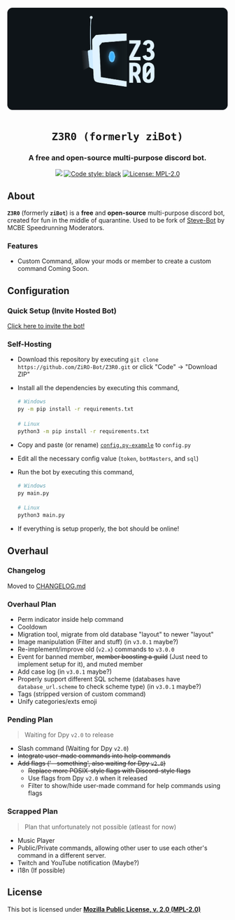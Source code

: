 <p align="center">
    <!-- Change the img source to Z3R0 logo/mascot when its done --->
    <a href="https://github.com/ZiRO-Bot/ziBot"><img src="/assets/img/banner.png" alt="Z3R0" width="720"/></a>
</p>

<h1 align="center"><code>Z3R0 (formerly ziBot)</code></h1>

<h3 align="center"> A <b>free</b> and <b>open-source</b> multi-purpose discord bot. </h3>

<p id="badges" align="center">
    <a href="https://top.gg/bot/740122842988937286"><img src="https://top.gg/api/widget/status/740122842988937286.svg"></a>
    <a href="https://github.com/psf/black"><img alt="Code style: black" src="https://img.shields.io/badge/code%20style-black-000000.svg"></a>
    <a href="/LICENSE"><img alt="License: MPL-2.0" src="https://img.shields.io/badge/license-MPL--2.0-blue.svg"></a>
</p>

## About

**`Z3R0`** (formerly **`ziBot`**) is a **free** and **open-source** multi-purpose discord bot, created for fun in the middle of quarantine. Used to be fork of [Steve-Bot](https://github.com/MCBE-Speedrunning/Steve-Bot) by MCBE Speedrunning Moderators.

### Features

- Custom Command, allow your mods or member to create a custom command
Coming Soon.

## Configuration

### Quick Setup (Invite Hosted Bot)

[Click here to invite the bot!](https://discord.com/oauth2/authorize?client_id=740122842988937286&scope=bot&permissions=4260883702)

### Self-Hosting

- Download this repository by executing `git clone https://github.com/ZiRO-Bot/Z3R0.git`
  or click "Code" -> "Download ZIP"
- Install all the dependencies by executing this command,

   ```zsh
   # Windows
   py -m pip install -r requirements.txt

   # Linux
   python3 -m pip install -r requirements.txt
   ```

- Copy and paste (or rename) [`config.py-example`](./config.py-example) to `config.py`
- Edit all the necessary config value (`token`, `botMasters`, and `sql`)
- Run the bot by executing this command,

   ```zsh
   # Windows
   py main.py

   # Linux
   python3 main.py
   ```
- If everything is setup properly, the bot should be online!

## Overhaul

### Changelog

Moved to [CHANGELOG.md](./CHANGELOG.md)

### Overhaul Plan

- Perm indicator inside help command
- Cooldown
- Migration tool, migrate from old database "layout" to newer "layout"
- Image manipulation (Filter and stuff) (in `v3.0.1` maybe?)
- Re-implement/improve old (`v2.x`) commands to `v3.0.0`
- Event for banned member, ~~member boosting a guild~~ (Just need to implement setup for it), and muted member
- Add case log (in `v3.0.1` maybe?)
- Properly support different SQL scheme (databases have `database_url.scheme` to check scheme type) (in `v3.0.1` maybe?)
- Tags (stripped version of custom command)
- Unify categories/exts emoji

### Pending Plan

> Waiting for Dpy `v2.0` to release
- Slash command (Waiting for Dpy `v2.0`)
- ~~Integrate user-made commands into help commands~~
- ~~Add flags ('--something', also waiting for Dpy `v2.0`)~~
   - ~~Replace more POSIX-style flags with Discord-style flags~~
   - Use flags from Dpy `v2.0` when it released
   - Filter to show/hide user-made command for help commands using flags

### Scrapped Plan

> Plan that unfortunately not possible (atleast for now)
- Music Player
- Public/Private commands, allowing other user to use each other's command in a different server.
- Twitch and YouTube notification (Maybe?)
- i18n (If possible)

## License

This bot is licensed under [**Mozilla Public License, v. 2.0 (MPL-2.0)**](/LICENSE)
